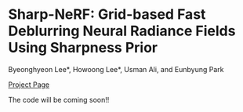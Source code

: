 # Sharp-NeRF: Grid-based Fast Deblurring Neural Radiance Fields Using Sharpness Prior

Byeonghyeon Lee*, Howoong Lee*, Usman Ali, and Eunbyung Park

[Project Page](https://benhenryl.github.io/SharpNeRF/)

The code will be coming soon!!